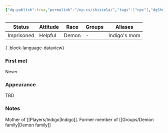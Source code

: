 ```yaml
---
{"dg-publish":true,"permalink":"/np-cs/shissela/","tags":["npc"],"dgShowBacklinks":true,"dgShowLocalGraph":true,"noteIcon":"npc","created":"2023-12-30T13:35:18.796+01:00","updated":"2024-01-13T10:23:55.926+01:00"}
---
```


| Status     | Attitude | Race  | Groups | Aliases      |
| ---------- | -------- | ----- | ------ | ------------ |
| Imprisoned | Helpful  | Demon | \-     | Indigo's mom |

{ .block-language-dataview}
### First met
Never
### Appearance
TBD
### Notes
Mother of [[Players/Indigo\|Indigo]]. Former member of [[Groups/Demon family\|Demon family]]
